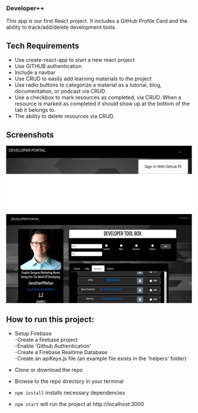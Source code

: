 ### Developer++
This app is our first React project. It includes a GitHub Profile Card and the ability to track/add/delete development tools. 

## Tech Requirements
* Use create-react-app to start a new react project
* Use GITHUB authentication
* Include a navbar
* Use CRUD to easily add learning materials to the project
* Use radio buttons to categorize a material as a tutorial, blog, documentation, or podcast via CRUD
* Use a checkbox to mark resources as completed, via CRUD. When a resource is marked as completed it should show up at the bottom of the tab it belongs to.
* The ability to delete resources via CRUD.

## Screenshots
![Main Screenshot](./images/screenshot1.png)
![Second Screenshot](./images/screenshot2.png)

## How to run this project:

* Setup Firebase  
  -Create a firebase project  
  -Enable 'Github Authentication'  
  -Create a Firebase Realtime Database  
  -Create an apiKeys.js file (an example file exists in the 'helpers' folder)  

* Clone or download the repo

* Browse to the repo directory in your terminal

* ```npm install``` installs necessary dependencies

* ```npm start``` will run the project at http://localhost:3000
